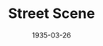 ---
title: Street Scene
date: 1935-03-26
closing_date:
layout: productions
featured_image:
image_caption:
image_credit:
playbill:
Theatre: Theatre Jacksonville
cast:
- Abraham Kaplan: Jack Berman
- Agnes Cushing: Mildred Perry
- Alice Simpson: Elizabeth McKinnon
- An Ambulance Driver: Birt Byrd
- An Interne: Stokes Perry
- Anna Maurant: Adamae Armbruster
- Apartment Hunter:
  - Betty LeaMond
  - Ward Preston
- Carl Olsen: William Schosser
- Charlie Hildebrand: Susan McRae
- College Girl:
  - Irene Peck
  - Rufe Edwards
- Daniel Buchanan: Ralph Cooper
- Dick McGann: Ted Chapeau
- Dr. Jno. Wilson: Isaac Peiser
- Emma Jones: Winifred Snowden
- Filipo Fiorentino: Edward Goodman
- Frank Maurant: Slocum Ball
- Fred Cullen: John Salzer
- George Jones: Kenyon Parsons
- Greta Fiorentino: Camille Crosland
- Grocery Boy: Robert Sietner, Jr.
- Harry Easter: Charlie Tutewiler
- Laura Hildebrand: Dewey Mallison
- Letter-carrier: Joseph Marron
- Mae Jones: Lydia Fabian
- Marshall James Henry: Virgil Perry
- Mary Hildebrand: Rosebud Richards
- Milkman: Edward Randolph
- Music Student: Wanda Barton
- Nurse Maid:
  - Odella Gay
  - Regina Carter
- Olga Olsen: Birsa Shepard
- Passer By:
  - Cliffard Lowe
  - David Mozo
  - Edith Watson
  - Elizabeth Ramsaur
  - Elmo Lehman
  - Evelyn Janell
  - Glenn Evans
  - Harry Lewis
  - Iris Coan
  - Joan Wilson
  - June Stoy
  - Kathleen MacDonough
  - Louise McCormick
  - Mary Preston
  - Mildred Gay
  - Molly Delgado
  - Paul Delgado
  - Tommy Nunn
- Policeman:
  - Donald DeHoff
  - Eugene LeaMond
- Rose Maurant: Justine Rehnborg
- Samuel Kaplan: Charles Luckie
- Shirley Kaplan: Madeleine Ingalls
- Steve Sankey: Lawrence Case
- Vincent Jones: Nathan Mallison
- Willie Maurant: Richard Peck
crew:
- Director: Justine Rehnborg
- Scenery:
  - John Davis
  - Ted Chapeau
- Set Design: Clyde Harris
- Sound Effects: Martin S. Fabian
orchestra:
- Piano: Doris Brubaker
---